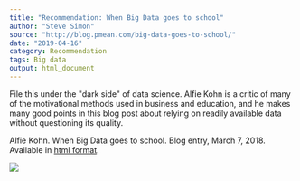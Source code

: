 ```yaml
---
title: "Recommendation: When Big Data goes to school"
author: "Steve Simon"
source: "http://blog.pmean.com/big-data-goes-to-school/"
date: "2019-04-16"
category: Recommendation
tags: Big data
output: html_document
---
```


File this under the "dark side" of data science. Alfie Kohn is a critic
of many of the motivational methods used in business and education, and
he makes many good points in this blog post about relying on readily
available data without questioning its quality.

<!---More--->

Alfie Kohn. When Big Data goes to school. Blog entry, March 7, 2018.
Available in [html format](https://www.alfiekohn.org/blogs/big-data/).

![](../../../web/images/19/big-data-goes-to-school01.png)




